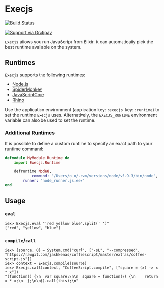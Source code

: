 # Execjs

[![Build Status](https://api.travis-ci.org/devinus/execjs.svg?branch=master)](https://travis-ci.org/devinus/execjs)

[![Support via Gratipay](https://cdn.rawgit.com/gratipay/gratipay-badge/2.3.0/dist/gratipay.png)](https://gratipay.com/devinus/)

`Execjs` allows you run JavaScript from Elixir. It can automatically pick the
best runtime available on the system.

## Runtimes

`Execjs` supports the following runtimes:

- [Node.js](http://nodejs.org/)
- [SpiderMonkey](https://developer.mozilla.org/en-US/docs/Mozilla/Projects/SpiderMonkey)
- [JavaScriptCore](http://trac.webkit.org/wiki/JSC)
- [Rhino](https://developer.mozilla.org/en-US/docs/Rhino)

Use the application environment (application key: `:execjs`, key: `:runtime`)
to set the runtime `Execjs` uses. Alternatively, the `EXECJS_RUNTIME`
environment variable can also be used to set the runtime.
### Additional Runtimes

It is possible to define a custom runtime to specify an exact path
to your runtime command:

```elixir
defmodule MyModule.Runtime do
	import Execjs.Runtime

	defruntime Node8,
    		command: "/Users/o_o/.nvm/versions/node/v8.9.3/bin/node",
		runner: "node_runner.js.eex"
end

```



## Usage

### `eval`

```iex
iex> Execjs.eval "'red yellow blue'.split(' ')"
["red", "yellow", "blue"]
```

### `compile`/`call`

```iex
iex> {source, 0} = System.cmd("curl", ["-sL", "--compressed", "https://rawgit.com/jashkenas/coffeescript/master/extras/coffee-script.js"])
iex> context = Execjs.compile(source)
iex> Execjs.call(context, "CoffeeScript.compile", ["square = (x) -> x * x"])
"(function() {\n  var square;\n\n  square = function(x) {\n    return x * x;\n  };\n\n}).call(this);\n"
```
